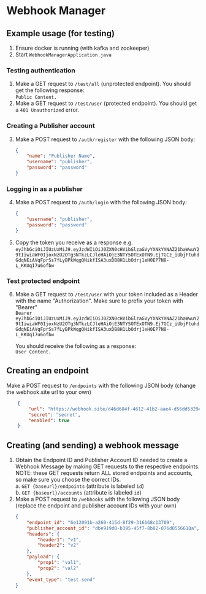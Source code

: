 # Webhook Manager

## Example usage (for testing)
1. Ensure docker is running (with kafka and zookeeper)
2. Start `WebhookManagerApplication.java`

### Testing authentication
1. Make a GET request to `/test/all` (unprotected endpoint). You should get the following response:  
	`Public Content.`
2. Make a GET request to `/test/user` (protected endpoint). You should get a `401 Unauthorized` error.

### Creating a Publisher account
3. Make a POST request to `/auth/register` with the following JSON body:
	```json
	{
		"name": "Publisher Name",
		"username": "publisher",
		"password": "password"
	}

### Logging in as a publisher
4. Make a POST request to `/auth/login` with the following JSON body:
	```json
	{
		"username": "publisher",
		"password": "password"
	}
5. Copy the token you receive as a response e.g.
	`eyJhbGciOiJIUzUxMiJ9.eyJzdWIiOiJ0ZXN0cHVibGlzaGVyYXNkYXNAZ21haWwuY29tIiwiaWF0IjoxNzU2OTg3NTkzLCJleHAiOjE3NTY5OTExOTN9.Ej7GCz_iUbjFtuhdGdqNEiAVqFprSs7fLyBPkWqgQNikfISA3uxDB8H1LbOdrj1eH0EP7N8-L_KKUqI7u6ofbw`

### Test protected endpoint
6. Make a GET request to `/test/user` with your token included as a Header with the name "Authorization". Make sure to prefix your token with "Bearer"  
	`Bearer eyJhbGciOiJIUzUxMiJ9.eyJzdWIiOiJ0ZXN0cHVibGlzaGVyYXNkYXNAZ21haWwuY29tIiwiaWF0IjoxNzU2OTg3NTkzLCJleHAiOjE3NTY5OTExOTN9.Ej7GCz_iUbjFtuhdGdqNEiAVqFprSs7fLyBPkWqgQNikfISA3uxDB8H1LbOdrj1eH0EP7N8-L_KKUqI7u6ofbw`  

	  
	You should receive the following as a response:  
	`User Content.`

## Creating an endpoint

Make a POST request to `/endpoints` with the following JSON body (change the webhook.site url to your own)
```json
	{
		"url": "https://webhook.site/d46d684f-4612-41b2-aae4-d56dd5329409",
		"secret": "secret",
		"enabled": true
	}
```

## Creating (and sending) a webhook message
1. Obtain the Endpoint ID and Publisher Account ID needed to create a Webhook Message by making GET requests to the respective endpoints. 
	NOTE: these GET requests return ALL stored endpoints and accounts, so make sure you choose the correct IDs.<br/>
	a. `GET {baseurl}/endpoints` (attribute is labeled `id`) <br/>
	b. `GET {baseurl}/accounts` (attribute is labeled `id`)
2. Make a POST request to `/webhooks` with the following JSON body (replace the endpoint and publisher account IDs with your own)
	```json
	{
		"endpoint_id": "6e12091b-a260-415d-8f29-316168c13709",
		"publisher_account_id": "dbe919d8-b395-45f7-8b82-076d8556618a",
		"headers": {
			"header1": "v1",
			"header2": "v2"
		},
		"payload": {
			"prop1": "val1",
			"prop2": "val2"
		},
		"event_type": "test.send"
	}
